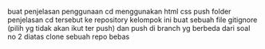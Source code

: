 buat penjelasan penggunaan cd menggunakan html css
push folder penjelasan cd tersebut ke repository kelompok ini
buat sebuah file gitignore (pilih yg tidak akan ikut ter push) dan push di branch yg berbeda dari soal no 2 diatas
clone sebuah repo bebas
